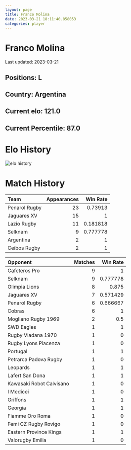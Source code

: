 ```yaml
---  
layout: page  
title: Franco Molina  
date: 2023-03-21 18:11:40.858053  
categories: player  
---
```

# Franco Molina


Last updated: 2023-03-21
## Positions: L

## Country: Argentina

## Current elo: 121.0

## Current Percentile: 87.0

# Elo History


![elo history](history_FrancoMolina.png)
# Match History


| Team          |   Appearances |   Win Rate |
|:--------------|--------------:|-----------:|
| Penarol Rugby |            23 |   0.73913  |
| Jaguares XV   |            15 |   1        |
| Lazio Rugby   |            11 |   0.181818 |
| Selknam       |             9 |   0.777778 |
| Argentina     |             2 |   1        |
| Ceibos Rugby  |             2 |   1        |

| Opponent                 |   Matches |   Win Rate |
|:-------------------------|----------:|-----------:|
| Cafeteros Pro            |         9 |   1        |
| Selknam                  |         9 |   0.777778 |
| Olimpia Lions            |         8 |   0.875    |
| Jaguares XV              |         7 |   0.571429 |
| Penarol Rugby            |         6 |   0.666667 |
| Cobras                   |         6 |   1        |
| Mogliano Rugby 1969      |         2 |   0.5      |
| SWD Eagles               |         1 |   1        |
| Rugby Viadana 1970       |         1 |   0        |
| Rugby Lyons Piacenza     |         1 |   0        |
| Portugal                 |         1 |   1        |
| Petrarca Padova Rugby    |         1 |   0        |
| Leopards                 |         1 |   1        |
| Lafert San Dona          |         1 |   1        |
| Kawasaki Robot Calvisano |         1 |   0        |
| I Medicei                |         1 |   0        |
| Griffons                 |         1 |   1        |
| Georgia                  |         1 |   1        |
| Fiamme Oro Roma          |         1 |   0        |
| Femi CZ Rugby Rovigo     |         1 |   0        |
| Eastern Province Kings   |         1 |   1        |
| Valorugby Emilia         |         1 |   0        |